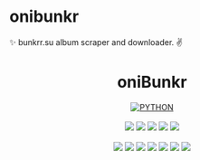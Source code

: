 # onibunkr
✨ bunkrr.su album scraper and downloader. ✌️

<h1 align="center">oniBunkr</h1> 

<div align="center">
<a href="https://github.com/topics/html"><img alt="PYTHON" src="https://img.shields.io/badge/PYTHON%20-%23E34F26.svg?&style=for-the-badge"/></a>
<br>
<br>
<a href="https://github.com/oniyevski/onibunkr"><img src="https://badges.frapsoft.com/os/v1/open-source.svg?v=103"></a>
<a href="https://github.com/oniyevski/onibunkr"><img src="https://img.shields.io/badge/Built%20by-developers%20%3C%2F%3E-0059b3"></a>
<a href="https://github.com/oniyevski/onibunkr"><img src="https://img.shields.io/static/v1.svg?label=Contributions&message=Welcome&color=yellow"></a>
<a href="https://github.com/oniyevski"><img src="https://img.shields.io/badge/Maintained%3F-yes-brightgreen.svg?v=103"></a>
<a href="https://github.com/oniyevski/onibunkr/blob/main/LICENSE"><img src="https://img.shields.io/badge/license-MIT-blue.svg?v=103"></a>
<br>
<br>
<a href="https://github.com/oniyevski/onibunkr/graphs/contributors"><img src="https://img.shields.io/github/contributors/oniyevski/onibunkr?color=brightgreen"></a>
<a href="https://github.com/oniyevski/onibunkr/stargazers"><img src="https://img.shields.io/github/stars/oniyevski/onibunkr?color=0059b3"></a>
<a href="https://github.com/oniyevski/onibunkr/network/members"><img src="https://img.shields.io/github/forks/oniyevski/onibunkr?color=yellow"></a>
<a href="https://github.com/oniyevski/onibunkr/issues"><img src="https://img.shields.io/github/issues/oniyevski/onibunkr?color=0059b3"></a>
<a href="ühttps://github.com/oniyevski/onibunkr/issues?q=is%3Aissue+is%3Aclosed"><img src="https://img.shields.io/github/issues-closed-raw/oniyevski/onibunkr?color=yellow"></a>
<a href="https://github.com/oniyevski/onibunkr/pulls"><img src="https://img.shields.io/github/issues-pr/oniyevski/onibunkr?color=brightgreen"></a>
<a href="https://github.com/oniyevski/onibunkr/pulls?q=is%3Apr+is%3Aclosed"><img src="https://img.shields.io/github/issues-pr-closed-raw/oniyevski/onibunkr?color=0059b3"></a> 

</div>
